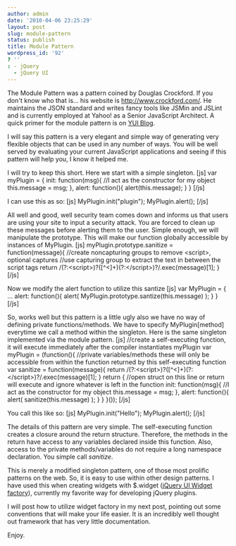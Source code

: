 ```yaml
---
author: admin
date: '2010-04-06 23:25:29'
layout: post
slug: module-pattern
status: publish
title: Module Pattern
wordpress_id: '92'
? ''
: - jQuery
  - jQuery UI
---
```


The Module Pattern was a pattern coined by Douglas Crockford.  If you don't know who that is... his website is <a href="http://www.crockford.com/">http://www.crockford.com/</a>.  He maintains the JSON standard and writes fancy tools like JSMin and JSLint and is currently employed at Yahoo! as a Senior JavaScript Architect.  A quick primer for the module pattern is on <a href="http://www.yuiblog.com/blog/2007/06/12/module-pattern/">YUI Blog</a>.

I will say this pattern is a very elegant and simple way of generating very flexible objects that can be used in any number of ways.  You will be well served by evaluating your current JavaScript applications and seeing if this pattern will help you, I know it helped me.

I will try to keep this short.  Here we start with a simple singleton.
[js]
var myPlugin = {
  init: function(msg){
    //I act as the constructor for my object
    this.message = msg;
  },
  alert: function(){
    alert(this.message);
  }
}
[/js]

I can use this as so:
[js]
MyPlugin.init(&quot;plugin&quot;);
MyPlugin.alert();
[/js]

All well and good, well security team comes down and informs us that users are using your site to input a security attack.  You are forced to clean up these messages before alerting them to the user.  Simple enough, we will manipulate the prototype.  This will make our function globally accessible by instances of MyPlugin.
[js]
myPlugin.prototype.sanitize = function(message){
  //create noncapturing groups to remove &lt;script&gt;, optional captures
  //use capturing group to extract the text in between the script tags
  return /(?:&lt;script&gt;)?([^&lt;]+)(?:&lt;\/script&gt;)?/.exec(message)[1];
}
[/js]

Now we modify the alert function to utilize this santize
[js]
var MyPlugin = {
  ...
  alert: function(){
    alert( MyPlugin.prototype.santize(this.message) );
  }
}
[/js]

So, works well but this pattern is a little ugly also we have no way of defining private functions/methods.  We have to specify MyPlugin[method] everytime we call a method within the singleton.  Here is the same singleton implemented via the module pattern.
[js]
//create a self-executing function, it will execute immediately after the compiler instantiates myPlugin
var myPlugin = (function(){
  //private variables/methods these will only be accessible from within the function returned by this self-executing function
  var sanitize = function(message){
    return /(?:&lt;script&gt;)?([^&lt;]+)(?:&lt;\/script&gt;)?/.exec(message)[1];
  }
  return { //open struct on this line or return will execute and ignore whatever is left in the function
    init: function(msg){
      //I act as the constructor for my object
      this.message = msg;
    },
    alert: function(){
      alert( sanitize(this.message) );
    }
  }
}());
[/js]

You call this like so:
[js]
MyPlugin.init(&quot;Hello&quot;);
MyPlugin.alert();
[/js]


The details of this pattern are very simple.  The self-executing function creates a closure around the return structure.  Therefore, the methods in the return have access to any variables declared inside this function.  Also, access to the private methods/variables do not require a long namespace declaration.  You simple call <em>sanitize</em>.  

This is merely a modified singleton pattern, one of those most prolific patterns on the web.  So, it is easy to use within other design patterns.  I have used this when creating widgets with $.widget (<a href="http://bililite.com/blog/understanding-jquery-ui-widgets-a-tutorial/">jQuery UI Widget factory</a>), currently my favorite way for developing jQuery plugins. 

I will post how to utilize widget factory in my next post, pointing out some conventions that will make your life easier.  It is an incredibly well thought out framework that has very little documentation.

Enjoy.